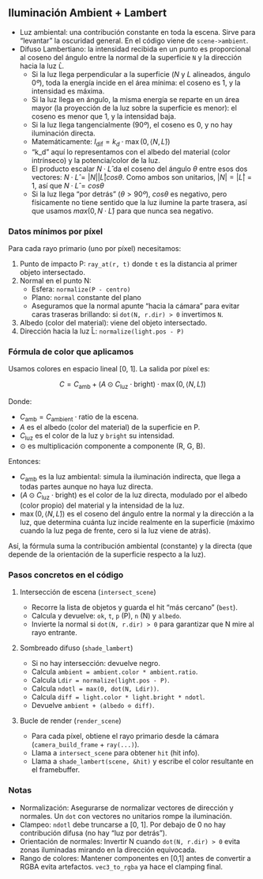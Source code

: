 ## Iluminación Ambient + Lambert

- Luz ambiental: una contribución constante en toda la escena. Sirve para “levantar” la oscuridad general. En el código viene de `scene->ambient`.
- Difuso Lambertiano: la intensidad recibida en un punto es proporcional al coseno del ángulo entre la normal de la superficie `N` y la dirección hacia la luz `L̂`.
  - Si la luz llega perpendicular a la superficie ($N$ y $L$ alineados, ángulo $0º$), toda la energía incide en el área mínima: el coseno es 1, y la intensidad es máxima.
  - Si la luz llega en ángulo, la misma energía se reparte en un área mayor (la proyección de la luz sobre la superficie es menor): el coseno es menor que 1, y la intensidad baja.
  - Si la luz llega tangencialmente ($90º$), el coseno es 0, y no hay iluminación directa.
  - Matemáticamente: $I_\text{dif} = k_d \cdot \max(0, \langle N, L̂ \rangle)$
  - “k_d” aquí lo representamos con el albedo del material (color intrínseco) y la potencia/color de la luz.
  - El producto escalar $N \cdot L̂$ da el coseno del ángulo $θ$ entre esos dos vectores: $N \cdot L̂ = |N||L̂|cosθ$. Como ambos son unitarios, $|N|=|L̂|=1$, así que $N \cdot L̂= cosθ$
  - Si la luz llega “por detrás” ($θ>90º$), $cosθ$ es negativo, pero físicamente no tiene sentido que la luz ilumine la parte trasera, así que usamos $max(0,N \cdot L̂)$ para que nunca sea negativo.

### Datos mínimos por píxel

Para cada rayo primario (uno por píxel) necesitamos:

1. Punto de impacto P: `ray_at(r, t)` donde `t` es la distancia al primer objeto intersectado.
2. Normal en el punto N: 
	- Esfera: `normalize(P - centro)`
	- Plano: `normal` constante del plano
	- Aseguramos que la normal apunte “hacia la cámara” para evitar caras traseras brillando: si `dot(N, r.dir) > 0` invertimos `N`.
3. Albedo (color del material): viene del objeto intersectado.
4. Dirección hacia la luz L̂: `normalize(light.pos - P)`

### Fórmula de color que aplicamos

Usamos colores en espacio lineal [0, 1]. La salida por píxel es:

$$
C = C_\text{amb} + (A \odot C_\text{luz} \cdot \text{bright}) \cdot \max(0, \langle N, L̂ \rangle)
$$

Donde:

- $C_\text{amb} = C_\text{ambient} \cdot \text{ratio}$ de la escena.
- $A$ es el albedo (color del material) de la superficie en P.
- $C_\text{luz}$ es el color de la luz y `bright` su intensidad.
- $\odot$ es multiplicación componente a componente (R, G, B).

Entonces:

- $C_\text{amb}$ es la luz ambiental: simula la iluminación indirecta, que llega a todas partes aunque no haya luz directa.
- $(A \odot C_\text{luz} \cdot \text{bright})$ es el color de la luz directa, modulado por el albedo (color propio) del material y la intensidad de la luz.
- $\max(0, \langle N, L̂ \rangle)$ es el coseno del ángulo entre la normal y la dirección a la luz, que determina cuánta luz incide realmente en la superficie (máximo cuando la luz pega de frente, cero si la luz viene de atrás).

Así, la fórmula suma la contribución ambiental (constante) y la directa (que depende de la orientación de la superficie respecto a la luz).

### Pasos concretos en el código

1. Intersección de escena (`intersect_scene`)
	- Recorre la lista de objetos y guarda el hit “más cercano” (`best`).
	- Calcula y devuelve: `ok`, `t`, `p` (P), `n` (N) y `albedo`.
	- Invierte la normal si `dot(N, r.dir) > 0` para garantizar que N mire al rayo entrante.

2. Sombreado difuso (`shade_lambert`)
	- Si no hay intersección: devuelve negro.
	- Calcula `ambient = ambient.color * ambient.ratio`.
	- Calcula `Ldir = normalize(light.pos - P)`.
	- Calcula `ndotl = max(0, dot(N, Ldir))`.
	- Calcula `diff = light.color * light.bright * ndotl`.
	- Devuelve `ambient + (albedo ⊙ diff)`.

3. Bucle de render (`render_scene`)
	- Para cada píxel, obtiene el rayo primario desde la cámara (`camera_build_frame` + `ray(...)`).
	- Llama a `intersect_scene` para obtener `hit` (hit info).
	- Llama a `shade_lambert(scene, &hit)` y escribe el color resultante en el framebuffer.

### Notas

- Normalización: Asegurarse de normalizar vectores de dirección y normales. Un `dot` con vectores no unitarios rompe la iluminación.
- Clampeo: `ndotl` debe truncarse a [0, 1]. Por debajo de 0 no hay contribución difusa (no hay “luz por detrás”).
- Orientación de normales: Invertir N cuando `dot(N, r.dir) > 0` evita zonas iluminadas mirando en la dirección equivocada.
- Rango de colores: Mantener componentes en [0,1] antes de convertir a RGBA evita artefactos. `vec3_to_rgba` ya hace el clamping final.
